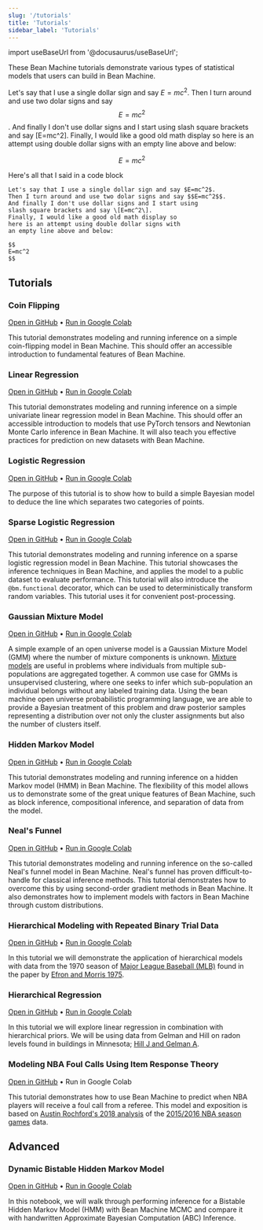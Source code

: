 ```yaml
---
slug: '/tutorials'
title: 'Tutorials'
sidebar_label: 'Tutorials'
---
```

import useBaseUrl from '@docusaurus/useBaseUrl';

These Bean Machine tutorials demonstrate various types of statistical models that users can build in Bean Machine.

Let's say that I use a single dollar sign and say $E=mc^2$.
Then I turn around and use two dolar signs and say $$E=mc^2$$.
And finally I don't use dollar signs and I start using
slash square brackets and say \[E=mc^2\].
Finally, I would like a good old math display so
here is an attempt using double dollar signs with
an empty line above and below:

$$
E=mc^2
$$

Here's all that I said in a code block
```
Let's say that I use a single dollar sign and say $E=mc^2$.
Then I turn around and use two dolar signs and say $$E=mc^2$$.
And finally I don't use dollar signs and I start using
slash square brackets and say \[E=mc^2\].
Finally, I would like a good old math display so
here is an attempt using double dollar signs with
an empty line above and below:

$$
E=mc^2
$$

```

## Tutorials

### Coin Flipping

[Open in GitHub](https://github.com/facebookresearch/beanmachine/blob/master/tutorials/Coin_flipping.ipynb) • [Run in Google Colab](https://colab.research.google.com/github/facebookresearch/beanmachine/blob/master/tutorials/Coin_flipping.ipynb)

This tutorial demonstrates modeling and running inference on a simple coin-flipping model in Bean Machine. This should offer an accessible introduction to fundamental features of Bean Machine.


### Linear Regression

[Open in GitHub](https://github.com/facebookresearch/beanmachine/blob/master/tutorials/Linear_Regression.ipynb) • [Run in Google Colab](https://colab.research.google.com/github/facebookresearch/beanmachine/blob/master/tutorials/Linear_Regression.ipynb)

This tutorial demonstrates modeling and running inference on a simple univariate linear regression model in Bean Machine. This should offer an accessible introduction to models that use PyTorch tensors and Newtonian Monte Carlo inference in Bean Machine. It will also teach you effective practices for prediction on new datasets with Bean Machine.


### Logistic Regression

[Open in GitHub](https://github.com/facebookresearch/beanmachine/blob/master/tutorials/Bayesian_Logistic_Regression.ipynb) • [Run in Google Colab](https://colab.research.google.com/github/facebookresearch/beanmachine/blob/master/tutorials/Bayesian_Logistic_Regression.ipynb)

The purpose of this tutorial is to show how to build a simple Bayesian model to deduce the line which separates two categories of points.


### Sparse Logistic Regression

[Open in GitHub](https://github.com/facebookresearch/beanmachine/blob/master/tutorials/Tutorial_Implement_sparse_logistic_regression.ipynb) • [Run in Google Colab](https://colab.research.google.com/github/facebookresearch/beanmachine/blob/master/tutorials/Tutorial_Implement_sparse_logistic_regression.ipynb)

This tutorial demonstrates modeling and running inference on a sparse logistic regression model in Bean Machine. This tutorial showcases the inference techniques in Bean Machine, and applies the model to a public dataset to evaluate performance. This tutorial will also introduce the `@bm.functional` decorator, which can be used to deterministically transform random variables. This tutorial uses it for convenient post-processing.


### Gaussian Mixture Model

[Open in GitHub](https://github.com/facebookresearch/beanmachine/blob/master/tutorials/GMM_with_2_dimensions_and_4_components.ipynb) • [Run in Google Colab](https://colab.research.google.com/github/facebookresearch/beanmachine/blob/master/tutorials/GMM_with_2_dimensions_and_4_components.ipynb)

A simple example of an open universe model is a Gaussian Mixture Model (GMM) where the number of mixture components is unknown. [Mixture models](https://en.wikipedia.org/wiki/Mixture_model) are useful in problems where individuals from multiple sub-populations are aggregated together. A common use case for GMMs is unsupervised clustering, where one seeks to infer which sub-population an individual belongs without any labeled training data. Using the bean machine open universe probabilistic programming language, we are able to provide a Bayesian treatment of this problem and draw posterior samples representing a distribution over not only the cluster assignments but also the number of clusters itself.


### Hidden Markov Model

[Open in GitHub](https://github.com/facebookresearch/beanmachine/blob/master/tutorials/Hidden_Markov_model.ipynb) • [Run in Google Colab](https://colab.research.google.com/github/facebookresearch/beanmachine/blob/master/tutorials/Hidden_Markov_model.ipynb)

This tutorial demonstrates modeling and running inference on a hidden Markov model (HMM) in Bean Machine. The flexibility of this model allows us to demonstrate some of the great unique features of Bean Machine, such as block inference, compositional inference, and separation of data from the model.


### Neal's Funnel

[Open in GitHub](https://github.com/facebookresearch/beanmachine/blob/master/tutorials/Tutorial_Sampling_Neal_funnel_in_Bean_Machine.ipynb) • [Run in Google Colab](https://colab.research.google.com/github/facebookresearch/beanmachine/blob/master/tutorials/Hidden_Markov_model.ipynb)

This tutorial demonstrates modeling and running inference on the so-called Neal's funnel model in Bean Machine.
Neal's funnel has proven difficult-to-handle for classical inference methods. This tutorial demonstrates how to overcome this by using second-order gradient methods in Bean Machine. It also demonstrates how to implement models with factors in Bean Machine through custom distributions.


### Hierarchical Modeling with Repeated Binary Trial Data

[Open in GitHub](https://github.com/facebookresearch/beanmachine/blob/master/tutorials/Hierarchical_modeling.ipynb) • [Run in Google Colab](https://colab.research.google.com/github/facebookresearch/beanmachine/blob/master/tutorials/Hierarchical_modeling.ipynb)

In this tutorial we will demonstrate the application of hierarchical models with data from the 1970 season of [Major League Baseball (MLB)](https://render.githubusercontent.com/view/ipynb?color_mode=light&commit=d5d87c500dc6bf5a37abab41b37757804ac642b8&enc_url=68747470733a2f2f7261772e67697468756275736572636f6e74656e742e636f6d2f66616365626f6f6b72657365617263682f6265616e6d616368696e652f643564383763353030646336626635613337616261623431623337373537383034616336343262382f7475746f7269616c732f48696572617263686963616c5f6d6f64656c696e672e6970796e623f746f6b656e3d41414c4f48354b4e4442363351374456424f554d58364442525641434b&nwo=facebookresearch%2Fbeanmachine&path=tutorials%2FHierarchical_modeling.ipynb&repository_id=201103120&repository_type=Repository#references) found in the paper by [Efron and Morris 1975](https://render.githubusercontent.com/view/ipynb?color_mode=light&commit=d5d87c500dc6bf5a37abab41b37757804ac642b8&enc_url=68747470733a2f2f7261772e67697468756275736572636f6e74656e742e636f6d2f66616365626f6f6b72657365617263682f6265616e6d616368696e652f643564383763353030646336626635613337616261623431623337373537383034616336343262382f7475746f7269616c732f48696572617263686963616c5f6d6f64656c696e672e6970796e623f746f6b656e3d41414c4f48354b4e4442363351374456424f554d58364442525641434b&nwo=facebookresearch%2Fbeanmachine&path=tutorials%2FHierarchical_modeling.ipynb&repository_id=201103120&repository_type=Repository#references).


### Hierarchical Regression

[Open in GitHub](https://github.com/facebookresearch/beanmachine/blob/master/tutorials/Hierarchical_regression.ipynb) • [Run in Google Colab](https://colab.research.google.com/github/facebookresearch/beanmachine/blob/master/tutorials/Hierarchical_regression.ipynb)

In this tutorial we will explore linear regression in combination with hierarchical priors. We will be using data from Gelman and Hill on radon levels found in buildings in Minnesota; [Hill J and Gelman A](https://render.githubusercontent.com/view/ipynb?color_mode=light&commit=d5d87c500dc6bf5a37abab41b37757804ac642b8&enc_url=68747470733a2f2f7261772e67697468756275736572636f6e74656e742e636f6d2f66616365626f6f6b72657365617263682f6265616e6d616368696e652f643564383763353030646336626635613337616261623431623337373537383034616336343262382f7475746f7269616c732f48696572617263686963616c5f72656772657373696f6e2e6970796e623f746f6b656e3d41414c4f48354e4936504134354d505242464d53354c4c425256414136&nwo=facebookresearch%2Fbeanmachine&path=tutorials%2FHierarchical_regression.ipynb&repository_id=201103120&repository_type=Repository#references).


### Modeling NBA Foul Calls Using Item Response Theory

[Open in GitHub](https://github.com/facebookresearch/beanmachine/blob/master/tutorials/NBA_IRT.ipynb) • Run in Google Colab

This tutorial demonstrates how to use Bean Machine to predict when NBA players will receive a foul call from a referee. This model and exposition is based on [Austin Rochford's 2018 analysis](https://render.githubusercontent.com/view/ipynb?color_mode=light&commit=d5d87c500dc6bf5a37abab41b37757804ac642b8&enc_url=68747470733a2f2f7261772e67697468756275736572636f6e74656e742e636f6d2f66616365626f6f6b72657365617263682f6265616e6d616368696e652f643564383763353030646336626635613337616261623431623337373537383034616336343262382f7475746f7269616c732f4e42415f4952542e6970796e623f746f6b656e3d41414c4f48354c475a43454e4d554d4234324545584733425255375445&nwo=facebookresearch%2Fbeanmachine&path=tutorials%2FNBA_IRT.ipynb&repository_id=201103120&repository_type=Repository#references) of the [2015/2016 NBA season games](https://render.githubusercontent.com/view/ipynb?color_mode=light&commit=d5d87c500dc6bf5a37abab41b37757804ac642b8&enc_url=68747470733a2f2f7261772e67697468756275736572636f6e74656e742e636f6d2f66616365626f6f6b72657365617263682f6265616e6d616368696e652f643564383763353030646336626635613337616261623431623337373537383034616336343262382f7475746f7269616c732f4e42415f4952542e6970796e623f746f6b656e3d41414c4f48354c475a43454e4d554d4234324545584733425255375445&nwo=facebookresearch%2Fbeanmachine&path=tutorials%2FNBA_IRT.ipynb&repository_id=201103120&repository_type=Repository#references) data.


## Advanced

### Dynamic Bistable Hidden Markov Model

[Open in GitHub](https://github.com/facebookresearch/beanmachine/blob/master/tutorials/advanced/Dynamic_bistable_hidden_Markov_model.ipynb) • [Run in Google Colab](https://colab.research.google.com/github/facebookresearch/beanmachine/blob/master/tutorials/advanced/Dynamic_bistable_hidden_Markov_model.ipynb)

In this notebook, we will walk through performing inference for a Bistable Hidden Markov Model (HMM) with Bean Machine MCMC and compare it with handwritten Approximate Bayesian Computation (ABC) Inference.
